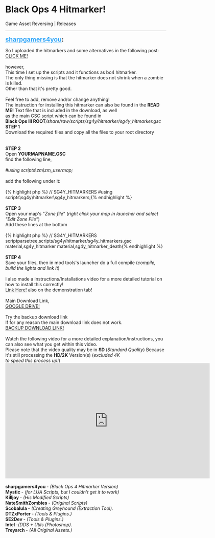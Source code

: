 # Black Ops 4 Hitmarker!
Game Asset Reversing | Releases

---
<strong style="font-size: 1.4em;"><span style="text-decoration: underline;text-decoration-color: #34a7f9;"><span style="color:#34a7f9;">sharpgamers4you</span></span>:</strong>

<p>So I uploaded the hitmarkers and some alternatives in the following post:<br /><a href="https://forum.modme.co/threads/black-ops-4-hitmarkers-alternatives-replacements.3611/">CLICK ME!</a><br /><br />however,<br />This time I set up the scripts and it functions as bo4 hitmarker.<br />The only thing missing is that the hitmarker does not shrink when a zombie is killed.<br />Other than that it&#39;s pretty good.<br /><br />Feel free to add, remove and/or change anything!<br />The instruction for installing this hitmarker can also be found in the <strong>READ ME!</strong> Text file that is included in the download, as well<br />as the main GSC script which can be found in<br /><strong>Black Ops III ROOT</strong><em>/share/raw/scripts/sg4y/hitmarker/sg4y_hitmarker.gsc</em><br />
<strong>STEP 1</strong><br />Download the required files and copy all the files to your root directory<br /><br /><br /><strong>STEP 2</strong><br />Open <strong>YOURMAPNAME.GSC</strong><br />find the following line,<br /><br /><em>#using scripts\zm\zm_usermap;</em><br /><br />add the following under it:<br /><br />{% highlight php %}
// SG4Y_HITMARKERS
#using scripts\sg4y\hitmarker\sg4y_hitmarkers;{% endhighlight %}
<br /><br /><strong>STEP 3</strong><br />Open your map&#39;s &quot;<em>Zone file</em>&quot; (<em>right click your map in launcher and select &quot;Edit Zone File&quot;</em>)<br />Add these lines at the bottom<br /><br />{% highlight php %}
// SG4Y_HITMARKERS
scriptparsetree,scripts/sg4y/hitmarker/sg4y_hitmarkers.gsc
material,sg4y_hitmarker
material,sg4y_hitmarker_death{% endhighlight %}
<br /><br /><strong>STEP 4</strong><br />Save your files, then in mod tools&#39;s launcher do a full compile (<em>compile, build the lights and link it</em>)<br /><br />I also made a instructions/Installations video for a more detailed tutorial on how to install this correctly!<br /><a href="https://youtu.be/Xj9Xm2Sina4">Link Here!</a> also on the demonstration tab!<br />
<br />
Main Download Link,<br /><a href="https://drive.google.com/file/d/1tVxljfV4yJPCEHLe8CW9j4e49OcggjV4/view?usp=sharing">GOOGLE DRIVE!</a><br /><br />Try the backup download link<br />If for any reason the main download link does not work.<br /><a href="https://rapidgator.net/file/2f637de257ca14e7a34a888adcfe4822/SG4YS_Black_Ops_4_Hitmarker!.zip.html">BACKUP DOWNLOAD LINK!</a><br />
<br />
Watch the following video for a more detailed explanation/instructions, you can also see what you get within this video.<br />Please note that the video quality may be in <strong>SD </strong>(<em>Standard Quality</em>) Because it&#39;s still processing the <strong>HD/2K</strong> Version(s) (<em>excluded 4K<br />to speed this process up!</em>)<br /><iframe type="text/html" width="640" height="360" src="https://www.youtube.com/embed/Xj9Xm2Sina4" frameborder="0"></iframe><br />
<br />
<strong>sharpgamers4you </strong>- <em>(Black Ops 4 Hitmarker Version)</em><br /><strong>Mystic </strong>- <em>(for LUA Scripts, but I couldn&#39;t get it to work)</em><br /><strong>Killjoy </strong>- <em>(His Modified Scripts)</em><br /><strong>NateSmithZombies </strong>- <em>(Original Scripts)</em><br /><strong>Scobalula </strong>- <em>(Creating Greyhound (Extraction Tool).</em><br /><strong>DTZxPorter </strong>- <em>(Tools &amp; Plugins.)</em><br /><strong>SE2Dev </strong>- <em>(Tools &amp; Plugins.)</em><br /><strong>Intel </strong>-<em>(DDS + Utils (Photoshop).</em><br /><strong>Treyarch </strong>- <em>(All Original Assets.)</em><br />
</p>
